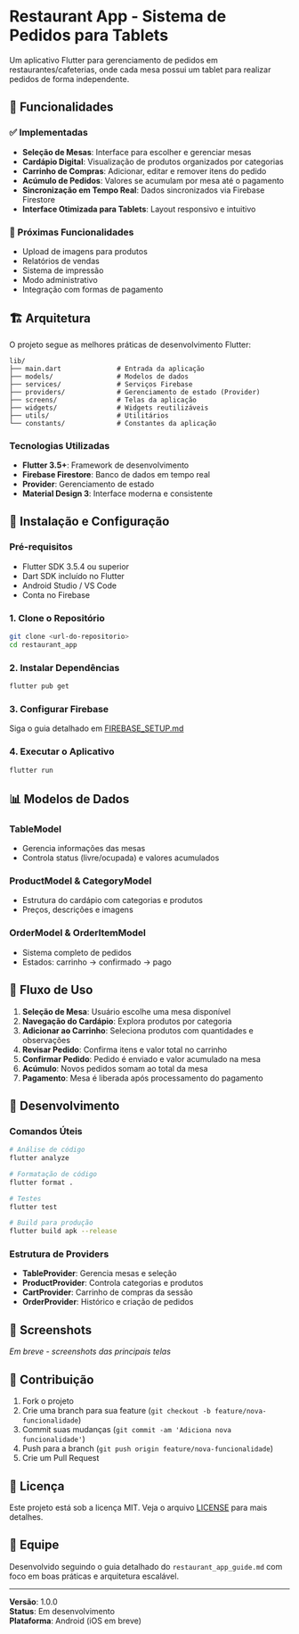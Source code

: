 # Restaurant App - Sistema de Pedidos para Tablets

Um aplicativo Flutter para gerenciamento de pedidos em restaurantes/cafeterias, onde cada mesa possui um tablet para realizar pedidos de forma independente.

## 📱 Funcionalidades

### ✅ Implementadas
- **Seleção de Mesas**: Interface para escolher e gerenciar mesas
- **Cardápio Digital**: Visualização de produtos organizados por categorias
- **Carrinho de Compras**: Adicionar, editar e remover itens do pedido
- **Acúmulo de Pedidos**: Valores se acumulam por mesa até o pagamento
- **Sincronização em Tempo Real**: Dados sincronizados via Firebase Firestore
- **Interface Otimizada para Tablets**: Layout responsivo e intuitivo

### 🚧 Próximas Funcionalidades
- Upload de imagens para produtos
- Relatórios de vendas
- Sistema de impressão
- Modo administrativo
- Integração com formas de pagamento

## 🏗️ Arquitetura

O projeto segue as melhores práticas de desenvolvimento Flutter:

```
lib/
├── main.dart              # Entrada da aplicação
├── models/                # Modelos de dados
├── services/              # Serviços Firebase
├── providers/             # Gerenciamento de estado (Provider)
├── screens/               # Telas da aplicação
├── widgets/               # Widgets reutilizáveis
├── utils/                 # Utilitários
└── constants/             # Constantes da aplicação
```

### Tecnologias Utilizadas

- **Flutter 3.5+**: Framework de desenvolvimento
- **Firebase Firestore**: Banco de dados em tempo real
- **Provider**: Gerenciamento de estado
- **Material Design 3**: Interface moderna e consistente

## 🚀 Instalação e Configuração

### Pré-requisitos

- Flutter SDK 3.5.4 ou superior
- Dart SDK incluído no Flutter
- Android Studio / VS Code
- Conta no Firebase

### 1. Clone o Repositório

```bash
git clone <url-do-repositorio>
cd restaurant_app
```

### 2. Instalar Dependências

```bash
flutter pub get
```

### 3. Configurar Firebase

Siga o guia detalhado em [FIREBASE_SETUP.md](FIREBASE_SETUP.md)

### 4. Executar o Aplicativo

```bash
flutter run
```

## 📊 Modelos de Dados

### TableModel
- Gerencia informações das mesas
- Controla status (livre/ocupada) e valores acumulados

### ProductModel & CategoryModel  
- Estrutura do cardápio com categorias e produtos
- Preços, descrições e imagens

### OrderModel & OrderItemModel
- Sistema completo de pedidos
- Estados: carrinho → confirmado → pago

## 🎯 Fluxo de Uso

1. **Seleção de Mesa**: Usuário escolhe uma mesa disponível
2. **Navegação do Cardápio**: Explora produtos por categoria
3. **Adicionar ao Carrinho**: Seleciona produtos com quantidades e observações
4. **Revisar Pedido**: Confirma itens e valor total no carrinho
5. **Confirmar Pedido**: Pedido é enviado e valor acumulado na mesa
6. **Acúmulo**: Novos pedidos somam ao total da mesa
7. **Pagamento**: Mesa é liberada após processamento do pagamento

## 🔧 Desenvolvimento

### Comandos Úteis

```bash
# Análise de código
flutter analyze

# Formatação de código
flutter format .

# Testes
flutter test

# Build para produção
flutter build apk --release
```

### Estrutura de Providers

- **TableProvider**: Gerencia mesas e seleção
- **ProductProvider**: Controla categorias e produtos  
- **CartProvider**: Carrinho de compras da sessão
- **OrderProvider**: Histórico e criação de pedidos

## 📱 Screenshots

*Em breve - screenshots das principais telas*

## 🤝 Contribuição

1. Fork o projeto
2. Crie uma branch para sua feature (`git checkout -b feature/nova-funcionalidade`)
3. Commit suas mudanças (`git commit -am 'Adiciona nova funcionalidade'`)
4. Push para a branch (`git push origin feature/nova-funcionalidade`)
5. Crie um Pull Request

## 📄 Licença

Este projeto está sob a licença MIT. Veja o arquivo [LICENSE](LICENSE) para mais detalhes.

## 👥 Equipe

Desenvolvido seguindo o guia detalhado do `restaurant_app_guide.md` com foco em boas práticas e arquitetura escalável.

---

**Versão**: 1.0.0  
**Status**: Em desenvolvimento  
**Plataforma**: Android (iOS em breve)
